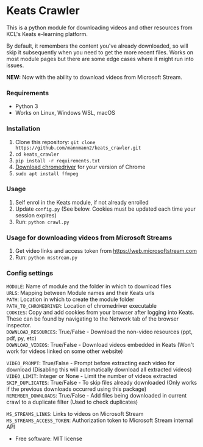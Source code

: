 # Keats Crawler

This is a python module for downloading videos and other resources from KCL's Keats e-learning platform. 

By default, it remembers the content you've already downloaded, so will skip it subsequently when you need to get the more recent files. Works on most module pages but there are some edge cases where it might run into issues.

**NEW:** Now with the ability to download videos from Microsoft Stream.

### Requirements
 - Python 3
 - Works on Linux, Windows WSL, macOS

### Installation
1. Clone this repository: `git clone https://github.com/mannmann2/keats_crawler.git`
1. `cd keats_crawler`
1. `pip install -r requirements.txt`
1. [Download chromedriver](https://chromedriver.chromium.org/downloads) for your version of Chrome
1. `sudo apt install ffmpeg`

### Usage
1. Self enrol in the Keats module, if not already enrolled
1. Update `config.py` (See below. Cookies must be updated each time your session expires)
1. Run: `python crawl.py`

### Usage for downloading videos from Microsoft Streams
1. Get video links and access token from https://web.microsoftstream.com
1. Run: `python msstream.py`

### Config settings
`MODULE`: Name of module and the folder in which to download files  
`URLS`: Mapping between Module names and their Keats urls  
`PATH`: Location in which to create the module folder  
`PATH_TO_CHROMEDRIVER`: Location of chromedriver executable  
`COOKIES`: Copy and add cookies from your browser after logging into Keats. These can be found by navigating to the Network tab of the browser inspector.  
`DOWNLOAD_RESOURCES`: True/False - Download the non-video resources (ppt, pdf, py, etc)  
`DOWNLOAD_VIDEOS`: True/False - Download videos embedded in Keats (Won't work for videos linked on some other website)  
<!-- `DOWNLOAD_FOLDERS`: True/False - Download resource folders -->
`VIDEO_PROMPT`: True/False - Prompt before extracting each video for download (Disabling this will automatically download all extracted videos)  
`VIDEO_LIMIT`: Integer or None - Limit the number of videos extracted  
`SKIP_DUPLICATES`: True/False - To skip files already downloaded (Only works if the previous downloads occurred using this package)  
`REMEMBER_DOWNLOADS`: True/False - Add files being downloaded in current crawl to a duplicate filter (Used to check duplicates)  

`MS_STREAMS_LINKS`:  Links to videos on Microsoft Stream  
`MS_STREAMS_ACCESS_TOKEN`: Authorization token to Microsoft Stream internal API  

* Free software: MIT license

